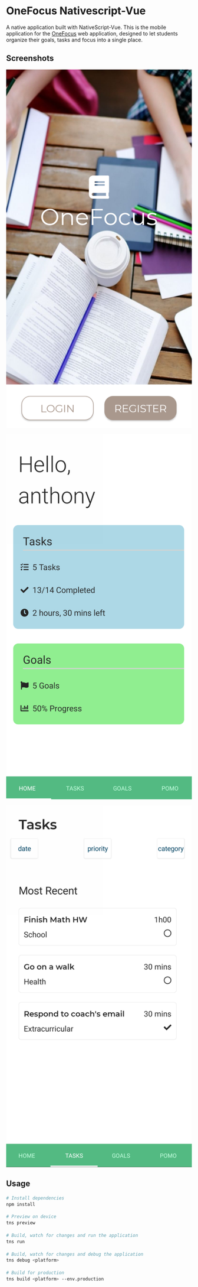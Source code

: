 # OneFocus Nativescript-Vue

A native application built with NativeScript-Vue. This is the mobile application for the [OneFocus](https://github.com/antz22/OneFocus) web application, designed to let students organize their goals, tasks and focus into a single place.

## Screenshots

![Landing](https://github.com/antz22/OneFocus-ns/blob/master/images/landing.png)

![Home](https://github.com/antz22/OneFocus-ns/blob/master/images/home.png)

![Tasks](https://github.com/antz22/OneFocus-ns/blob/master/images/tasks.png)


## Usage

``` bash
# Install dependencies
npm install

# Preview on device
tns preview

# Build, watch for changes and run the application
tns run

# Build, watch for changes and debug the application
tns debug <platform>

# Build for production
tns build <platform> --env.production

```
